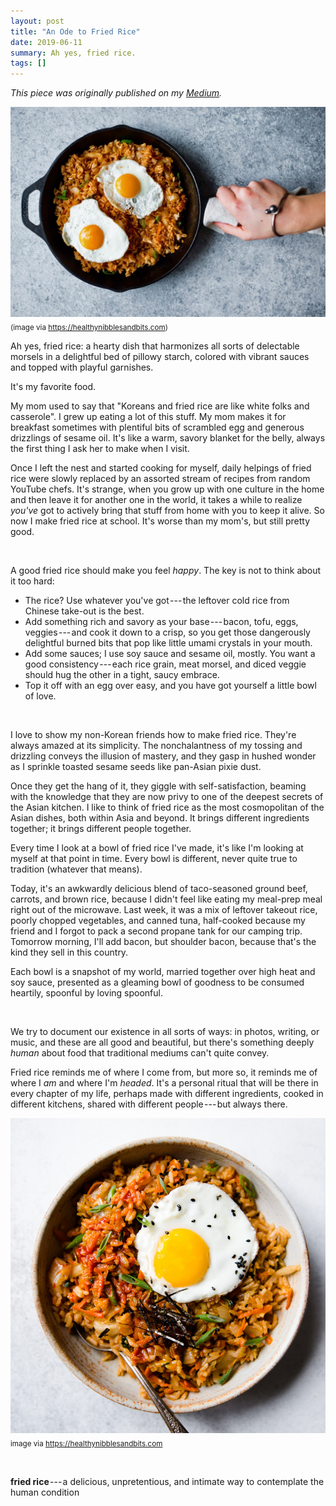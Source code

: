 ```yaml
---
layout: post
title: "An Ode to Fried Rice"
date: 2019-06-11
summary: Ah yes, fried rice.
tags: []
---
```


*This piece was originally published on my
[Medium](https://medium.com/@thisisnathan/an-ode-to-fried-rice-43fdc3eb2f2e).*

![fried-rice-1](/assets/images/fried-rice-1.jpeg) <sub>(image via
<https://healthynibblesandbits.com>)</sub>

Ah yes, fried rice: a hearty dish that harmonizes all sorts of delectable
morsels in a delightful bed of pillowy starch, colored with vibrant sauces and
topped with playful garnishes.

It's my favorite food.

My mom used to say that "Koreans and fried rice are like white folks and
casserole". I grew up eating a lot of this stuff. My mom makes it for breakfast
sometimes with plentiful bits of scrambled egg and generous drizzlings of
sesame oil. It's like a warm, savory blanket for the belly, always the first
thing I ask her to make when I visit.

Once I left the nest and started cooking for myself, daily helpings of fried
rice were slowly replaced by an assorted stream of recipes from random YouTube
chefs. It's strange, when you grow up with one culture in the home and then
leave it for another one in the world, it takes a while to realize *you've* got
to actively bring that stuff from home with you to keep it alive. So now I make
fried rice at school. It's worse than my mom's, but still pretty good.

<br />

A good fried rice should make you feel *happy*. The key is not to think about
it too hard:

-   The rice? Use whatever you've got --- the leftover cold rice from Chinese
    take-out is the best.
-   Add something rich and savory as your base --- bacon, tofu, eggs,
    veggies --- and cook it down to a crisp, so you get those dangerously
    delightful burned bits that pop like little umami crystals in your mouth.
-   Add some sauces; I use soy sauce and sesame oil, mostly. You want a good
    consistency --- each rice grain, meat morsel, and diced veggie should hug
    the other in a tight, saucy embrace.
-   Top it off with an egg over easy, and you have got yourself a little bowl
    of love.

<br />

I love to show my non-Korean friends how to make fried rice. They're always
amazed at its simplicity. The nonchalantness of my tossing and drizzling
conveys the illusion of mastery, and they gasp in hushed wonder as I sprinkle
toasted sesame seeds like pan-Asian pixie dust.

Once they get the hang of it, they giggle with self-satisfaction, beaming with
the knowledge that they are now privy to one of the deepest secrets of the
Asian kitchen. I like to think of fried rice as the most cosmopolitan of the
Asian dishes, both within Asia and beyond. It brings different ingredients
together; it brings different people together.

Every time I look at a bowl of fried rice I've made, it's like I'm looking at
myself at that point in time. Every bowl is different, never quite true to
tradition (whatever that means).

Today, it's an awkwardly delicious blend of taco-seasoned ground beef, carrots,
and brown rice, because I didn't feel like eating my meal-prep meal right out
of the microwave. Last week, it was a mix of leftover takeout rice, poorly
chopped vegetables, and canned tuna, half-cooked because my friend and I forgot
to pack a second propane tank for our camping trip. Tomorrow morning, I'll add
bacon, but shoulder bacon, because that's the kind they sell in this country.

Each bowl is a snapshot of my world, married together over high heat and soy
sauce, presented as a gleaming bowl of goodness to be consumed heartily,
spoonful by loving spoonful.

<br />

We try to document our existence in all sorts of ways: in photos, writing, or
music, and these are all good and beautiful, but there's something deeply
*human* about food that traditional mediums can't quite convey.

Fried rice reminds me of where I come from, but more so, it reminds me of where
I *am* and where I'm *headed*. It's a personal ritual that will be there in
every chapter of my life, perhaps made with different ingredients, cooked in
different kitchens, shared with different people --- but always there.

![fried-rice-2](/assets/images/fried-rice-2.jpg)
<sub>image via <https://healthynibblesandbits.com></sub>

<br />

**fried rice** --- a delicious, unpretentious, and intimate way to contemplate
the human condition
